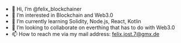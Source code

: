 - 👋 Hi, I’m @felix_blockchainer
- 👀 I’m interested in Blockchain and Web3.0
- 🌱 I’m currently learning Solidity, Node.js, React, Kotlin
- 💞️ I’m looking to collaborate on everthing that has to do with Web3.0
- 📫 How to reach me via my mail address: felix.jost.7@gmx.de

<!---
flockchain/flockchain is a ✨ special ✨ repository because its `README.md` (this file) appears on your GitHub profile.
You can click the Preview link to take a look at your changes.
--->
